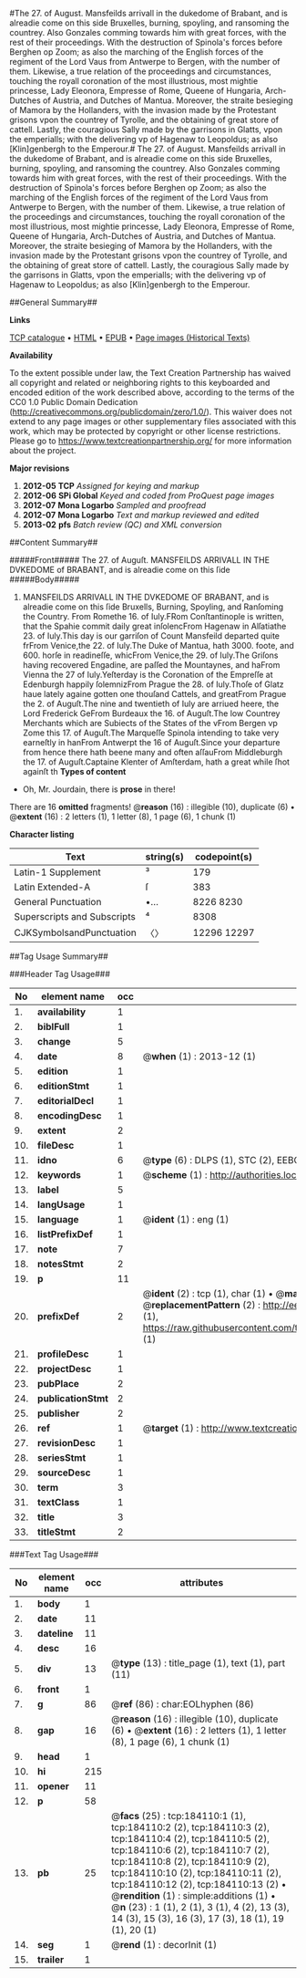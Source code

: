 #The 27. of August. Mansfeilds arrivall in the dukedome of Brabant, and is alreadie come on this side Bruxelles, burning, spoyling, and ransoming the countrey. Also Gonzales comming towards him with great forces, with the rest of their proceedings.  With the destruction of Spinola's forces before Berghen op Zoom; as also the marching of the English forces of the regiment of the Lord Vaus from Antwerpe to Bergen, with the number of them.  Likewise, a true relation of the proceedings and circumstances, touching the royall coronation of the most illustrious, most mightie princesse, Lady Eleonora, Empresse of Rome, Queene of Hungaria, Arch-Dutches of Austria, and Dutches of Mantua.  Moreover, the straite besieging of Mamora by the Hollanders, with the invasion made by the Protestant grisons vpon the countrey of Tyrolle, and the obtaining of great store of cattell.  Lastly, the couragious Sally made by the garrisons in Glatts, vpon the emperialls; with the delivering vp of Hagenaw to Leopoldus; as also [Klin]genbergh to the Emperour.#
The 27. of August. Mansfeilds arrivall in the dukedome of Brabant, and is alreadie come on this side Bruxelles, burning, spoyling, and ransoming the countrey. Also Gonzales comming towards him with great forces, with the rest of their proceedings.  With the destruction of Spinola's forces before Berghen op Zoom; as also the marching of the English forces of the regiment of the Lord Vaus from Antwerpe to Bergen, with the number of them.  Likewise, a true relation of the proceedings and circumstances, touching the royall coronation of the most illustrious, most mightie princesse, Lady Eleonora, Empresse of Rome, Queene of Hungaria, Arch-Dutches of Austria, and Dutches of Mantua.  Moreover, the straite besieging of Mamora by the Hollanders, with the invasion made by the Protestant grisons vpon the countrey of Tyrolle, and the obtaining of great store of cattell.  Lastly, the couragious Sally made by the garrisons in Glatts, vpon the emperialls; with the delivering vp of Hagenaw to Leopoldus; as also [Klin]genbergh to the Emperour.

##General Summary##

**Links**

[TCP catalogue](http://www.ota.ox.ac.uk/tcp/)  • 
[HTML](http://tei.it.ox.ac.uk/tcp/Texts-HTML/free/B07/B07966.html)  • 
[EPUB](http://tei.it.ox.ac.uk/tcp/Texts-EPUB/free/B07/B07966.epub) • 
[Page images (Historical Texts)](https://historicaltexts.jisc.ac.uk/eebo-72799749e)

**Availability**

To the extent possible under law, the Text Creation Partnership has waived all copyright and related or neighboring rights to this keyboarded and encoded edition of the work described above, according to the terms of the CC0 1.0 Public Domain Dedication (http://creativecommons.org/publicdomain/zero/1.0/). This waiver does not extend to any page images or other supplementary files associated with this work, which may be protected by copyright or other license restrictions. Please go to https://www.textcreationpartnership.org/ for more information about the project.

**Major revisions**

1. __2012-05__ __TCP__ *Assigned for keying and markup*
1. __2012-06__ __SPi Global__ *Keyed and coded from ProQuest page images*
1. __2012-07__ __Mona Logarbo__ *Sampled and proofread*
1. __2012-07__ __Mona Logarbo__ *Text and markup reviewed and edited*
1. __2013-02__ __pfs__ *Batch review (QC) and XML conversion*

##Content Summary##

#####Front#####
The 27. of Auguſt. MANSFEILDS ARRIVALL IN THE DVKEDOME of BRABANT, and is alreadie come on this ſide
#####Body#####

1. MANSFEILDS ARRIVALL IN THE DVKEDOME OF BRABANT, and is alreadie come on this ſide Bruxells, Burning, Spoyling, and Ranſoming the Country.
From Romethe 16. of Iuly.FRom Conſtantinople is written, that the Spahie commit daily great inſolencFrom Hagenaw in Alſatiathe 23. of Iuly.This day is our garriſon of Count Mansfeild departed quite frFrom Venice,the 22. of Iuly.The Duke of Mantua, hath 3000. foote, and 600. horſe in readineſſe, whicFrom Venice,the 29. of Iuly.The Griſons having recovered Engadine, are paſſed the Mountaynes, and haFrom Vienna the 27 of Iuly.Yeſterday is the Coronation of the Empreſſe at Edenburgh happily ſolemnizFrom Prague the 28. of Iuly.Thoſe of Glatz haue lately againe gotten one thouſand Cattels, and greatFrom Prague the 2. of Auguſt.The nine and twentieth of Iuly are arriued heere, the Lord Frederick GeFrom Burdeaux the 16. of Auguſt.The low Countrey Merchants which are Subiects of the States of the vFrom Bergen vp Zome this 17. of Auguſt.The Marqueſſe Spinola intending to take very earneſtly in hanFrom Antwerpt the 16 of Auguſt.Since your departure from hence there hath beene many and often aſſauFrom Middleburgh the 17. of Auguſt.Captaine Klenter of Amſterdam, hath a great while ſhot againſt th
**Types of content**

  * Oh, Mr. Jourdain, there is **prose** in there!

There are 16 **omitted** fragments! 
 @__reason__ (16) : illegible (10), duplicate (6)  •  @__extent__ (16) : 2 letters (1), 1 letter (8), 1 page (6), 1 chunk (1)

**Character listing**


|Text|string(s)|codepoint(s)|
|---|---|---|
|Latin-1 Supplement|³|179|
|Latin Extended-A|ſ|383|
|General Punctuation|•…|8226 8230|
|Superscripts             and Subscripts|⁴|8308|
|CJKSymbolsandPunctuation|〈〉|12296 12297|

##Tag Usage Summary##

###Header Tag Usage###

|No|element name|occ|attributes|
|---|---|---|---|
|1.|__availability__|1||
|2.|__biblFull__|1||
|3.|__change__|5||
|4.|__date__|8| @__when__ (1) : 2013-12 (1)|
|5.|__edition__|1||
|6.|__editionStmt__|1||
|7.|__editorialDecl__|1||
|8.|__encodingDesc__|1||
|9.|__extent__|2||
|10.|__fileDesc__|1||
|11.|__idno__|6| @__type__ (6) : DLPS (1), STC (2), EEBO-CITATION (1), OCLC (1), VID (1)|
|12.|__keywords__|1| @__scheme__ (1) : http://authorities.loc.gov/ (1)|
|13.|__label__|5||
|14.|__langUsage__|1||
|15.|__language__|1| @__ident__ (1) : eng (1)|
|16.|__listPrefixDef__|1||
|17.|__note__|7||
|18.|__notesStmt__|2||
|19.|__p__|11||
|20.|__prefixDef__|2| @__ident__ (2) : tcp (1), char (1)  •  @__matchPattern__ (2) : ([0-9\-]+):([0-9IVX]+) (1), (.+) (1)  •  @__replacementPattern__ (2) : http://eebo.chadwyck.com/downloadtiff?vid=$1&page=$2 (1), https://raw.githubusercontent.com/textcreationpartnership/Texts/master/tcpchars.xml#$1 (1)|
|21.|__profileDesc__|1||
|22.|__projectDesc__|1||
|23.|__pubPlace__|2||
|24.|__publicationStmt__|2||
|25.|__publisher__|2||
|26.|__ref__|1| @__target__ (1) : http://www.textcreationpartnership.org/docs/. (1)|
|27.|__revisionDesc__|1||
|28.|__seriesStmt__|1||
|29.|__sourceDesc__|1||
|30.|__term__|3||
|31.|__textClass__|1||
|32.|__title__|3||
|33.|__titleStmt__|2||


###Text Tag Usage###

|No|element name|occ|attributes|
|---|---|---|---|
|1.|__body__|1||
|2.|__date__|11||
|3.|__dateline__|11||
|4.|__desc__|16||
|5.|__div__|13| @__type__ (13) : title_page (1), text (1), part (11)|
|6.|__front__|1||
|7.|__g__|86| @__ref__ (86) : char:EOLhyphen (86)|
|8.|__gap__|16| @__reason__ (16) : illegible (10), duplicate (6)  •  @__extent__ (16) : 2 letters (1), 1 letter (8), 1 page (6), 1 chunk (1)|
|9.|__head__|1||
|10.|__hi__|215||
|11.|__opener__|11||
|12.|__p__|58||
|13.|__pb__|25| @__facs__ (25) : tcp:184110:1 (1), tcp:184110:2 (2), tcp:184110:3 (2), tcp:184110:4 (2), tcp:184110:5 (2), tcp:184110:6 (2), tcp:184110:7 (2), tcp:184110:8 (2), tcp:184110:9 (2), tcp:184110:10 (2), tcp:184110:11 (2), tcp:184110:12 (2), tcp:184110:13 (2)  •  @__rendition__ (1) : simple:additions (1)  •  @__n__ (23) : 1 (1), 2 (1), 3 (1), 4 (2), 13 (3), 14 (3), 15 (3), 16 (3), 17 (3), 18 (1), 19 (1), 20 (1)|
|14.|__seg__|1| @__rend__ (1) : decorInit (1)|
|15.|__trailer__|1||
